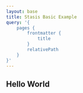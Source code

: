 ```yaml
---
layout: base
title: Stasis Basic Example
query: '{
    pages {
        frontmatter {
            title
        }
        relativePath
    }
}'
---
```


## Hello World
